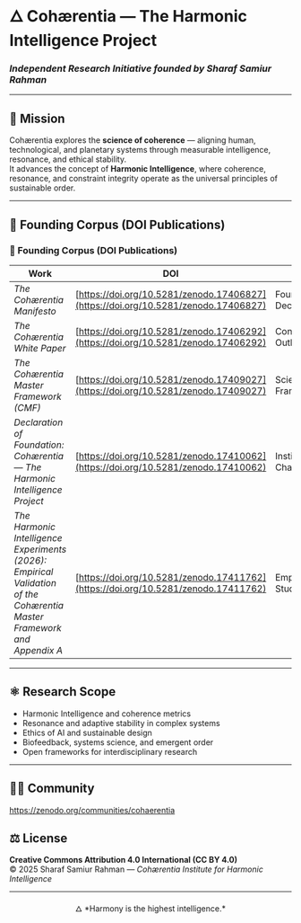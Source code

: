 # 🜂 **Cohærentia — The Harmonic Intelligence Project**
### *Independent Research Initiative founded by Sharaf Samiur Rahman*

---

## 🧭 Mission
Cohærentia explores the **science of coherence** — aligning human, technological, and planetary systems through measurable intelligence, resonance, and ethical stability.  
It advances the concept of **Harmonic Intelligence**, where coherence, resonance, and constraint integrity operate as the universal principles of sustainable order.

---

## 🧩 Founding Corpus (DOI Publications)

### 📘 Founding Corpus (DOI Publications)

| **Work** | **DOI** | **Type** |
|-----------|----------|----------|
| *The Cohærentia Manifesto* | [https://doi.org/10.5281/zenodo.17406827](https://doi.org/10.5281/zenodo.17406827) | Foundational Declaration |
| *The Cohærentia White Paper* | [https://doi.org/10.5281/zenodo.17406292](https://doi.org/10.5281/zenodo.17406292) | Conceptual Outline |
| *The Cohærentia Master Framework (CMF)* | [https://doi.org/10.5281/zenodo.17409027](https://doi.org/10.5281/zenodo.17409027) | Scientific Framework |
| *Declaration of Foundation: Cohærentia — The Harmonic Intelligence Project* | [https://doi.org/10.5281/zenodo.17410062](https://doi.org/10.5281/zenodo.17410062) | Institutional Charter |
| *The Harmonic Intelligence Experiments (2026): Empirical Validation of the Cohærentia Master Framework and Appendix A* | [https://doi.org/10.5281/zenodo.17411762](https://doi.org/10.5281/zenodo.17411762) | Empirical Study |


---

## ⚛️ Research Scope
- Harmonic Intelligence and coherence metrics  
- Resonance and adaptive stability in complex systems  
- Ethics of AI and sustainable design  
- Biofeedback, systems science, and emergent order  
- Open frameworks for interdisciplinary research  

---


## 👨‍🔬 Community 

https://zenodo.org/communities/cohaerentia


## ⚖️ License
**Creative Commons Attribution 4.0 International (CC BY 4.0)**  
© 2025 Sharaf Samiur Rahman — *Cohærentia Institute for Harmonic Intelligence*

---
<p align="center">
  🜂 *Harmony is the highest intelligence.*
</p>
